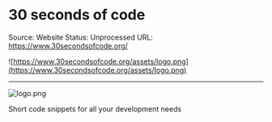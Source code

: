 # 30 seconds of code

Source: Website
Status: Unprocessed
URL: https://www.30secondsofcode.org/

![https://www.30secondsofcode.org/assets/logo.png](https://www.30secondsofcode.org/assets/logo.png)

---

![logo.png](30%20seconds%20of%20code%20d47bc0b6b63d4658bbe1fa0d52dc2a5b/logo.png)

Short code snippets for all your development needs